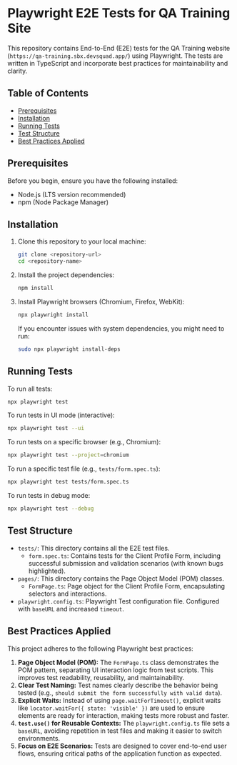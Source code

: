 # Playwright E2E Tests for QA Training Site

This repository contains End-to-End (E2E) tests for the QA Training website (`https://qa-training.sbx.devsquad.app/`) using Playwright. The tests are written in TypeScript and incorporate best practices for maintainability and clarity.

## Table of Contents
- [Prerequisites](#prerequisites)
- [Installation](#installation)
- [Running Tests](#running-tests)
- [Test Structure](#test-structure)
- [Best Practices Applied](#best-practices-applied)

## Prerequisites
Before you begin, ensure you have the following installed:
- Node.js (LTS version recommended)
- npm (Node Package Manager)

## Installation
1. Clone this repository to your local machine:
   ```bash
   git clone <repository-url>
   cd <repository-name>
   ```
2. Install the project dependencies:
   ```bash
   npm install
   ```
3. Install Playwright browsers (Chromium, Firefox, WebKit):
   ```bash
   npx playwright install
   ```
   If you encounter issues with system dependencies, you might need to run:
   ```bash
   sudo npx playwright install-deps
   ```

## Running Tests

To run all tests:
```bash
npx playwright test
```

To run tests in UI mode (interactive):
```bash
npx playwright test --ui
```

To run tests on a specific browser (e.g., Chromium):
```bash
npx playwright test --project=chromium
```

To run a specific test file (e.g., `tests/form.spec.ts`):
```bash
npx playwright test tests/form.spec.ts
```

To run tests in debug mode:
```bash
npx playwright test --debug
```

## Test Structure

- `tests/`: This directory contains all the E2E test files.
  - `form.spec.ts`: Contains tests for the Client Profile Form, including successful submission and validation scenarios (with known bugs highlighted).
- `pages/`: This directory contains the Page Object Model (POM) classes.
  - `FormPage.ts`: Page object for the Client Profile Form, encapsulating selectors and interactions.
- `playwright.config.ts`: Playwright Test configuration file. Configured with `baseURL` and increased `timeout`.

## Best Practices Applied

This project adheres to the following Playwright best practices:

1.  **Page Object Model (POM):** The `FormPage.ts` class demonstrates the POM pattern, separating UI interaction logic from test scripts. This improves test readability, reusability, and maintainability.
2.  **Clear Test Naming:** Test names clearly describe the behavior being tested (e.g., `should submit the form successfully with valid data`).
3.  **Explicit Waits:** Instead of using `page.waitForTimeout()`, explicit waits like `locator.waitFor({ state: 'visible' })` are used to ensure elements are ready for interaction, making tests more robust and faster.
4.  **`test.use()` for Reusable Contexts:** The `playwright.config.ts` file sets a `baseURL`, avoiding repetition in test files and making it easier to switch environments.
5.  **Focus on E2E Scenarios:** Tests are designed to cover end-to-end user flows, ensuring critical paths of the application function as expected.





